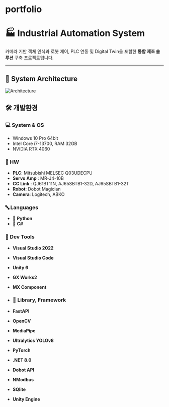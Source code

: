 # portfolio
# 🏭 Industrial Automation System

카메라 기반 객체 인식과 로봇 제어, PLC 연동 및 Digital Twin을 포함한 **통합 제조 솔루션** 구축 프로젝트입니다.  

---

## 🧩 System Architecture

![Architecture](https://github.com/user-attachments/assets/7fce15d3-d269-42db-9107-f80810d027a5)



## 🛠 개발환경


### 💻 System & OS
- Windows 10 Pro 64bit
- Intel Core i7-13700, RAM 32GB
- NVIDIA RTX 4060 

### 🤖 HW
- **PLC**: Mitsubishi MELSEC Q03UDECPU
- **Servo Amp** : MR-J4-10B
- **CC Link** : QJ61BT11N, AJ65SBTB1-32D, AJ65SBTB1-32T
- **Robot**: Dobot Magician
- **Camera**: Logitech, ABKO

### 🔤 Languages
- 🐍 **Python** 
- 💠 **C#** 

### 🧰 Dev Tools
- **Visual Studio 2022** 
- **Visual Studio Code**
- **Unity 6**
- **GX Works2**
- **MX Component**

- ### 🧱 Library, Framework
- **FastAPI**
- **OpenCV**
- **MediaPipe**
- **Ultralytics YOLOv8**
- **PyTorch**
- **.NET 8.0**
- **Dobot API**
- **NModbus**
- **SQlite**
- **Unity Engine**
